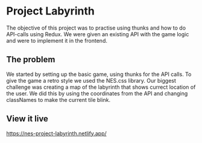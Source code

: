 # Project Labyrinth

The objective of this project was to practise using thunks and how to do API-calls using Redux. We were given an existing API with the game logic and were to implement it in the frontend. 

## The problem

We started by setting up the basic game, using thunks for the API calls. To give the game a retro style we used the NES.css library. Our biggest challenge was creating a map of the labyrinth that shows currect location of the user. We did this by using the coordinates from the API and changing classNames to make the current tile blink. 

## View it live

https://nes-project-labyrinth.netlify.app/

